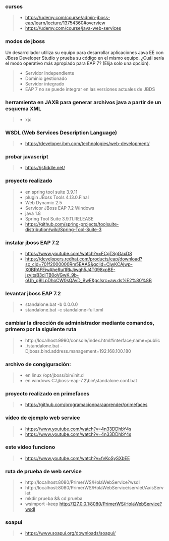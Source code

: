 
### cursos
>- https://udemy.com/course/admin-jboss-eap/learn/lecture/13754360#overview
>- https://udemy.com/course/java-web-services

### modos de jboss
Un desarrollador utiliza su equipo para desarrollar aplicaciones Java EE con JBoss Developer Studio y prueba su código en el mismo equipo. ¿Cuál sería el modo operativo más apropiado para EAP 7? (Elija solo una opción).
>- Servidor Independiente
>- Dominio gestionado
>- Servidor integrado
>- EAP 7 no se puede integrar en las versiones actuales de JBDS

### herramienta en JAXB para generar archivos java a partir de un esquema XML
>- xjc

### WSDL (Web Services Description Language)
>- https://developer.ibm.com/technologies/web-development/

### probar javascript
>- https://jsfiddle.net/

### proyecto realizado
>-  en spring tool suite 3.9.11
>- plugin JBoss Tools 4.13.0.Final
>- Web Dynamic 2.5
>- Servicor JBoss EAP 7.2 Windows
>- java 1.8
>- Spring Tool Suite 3.9.11.RELEASE
>- https://github.com/spring-projects/toolsuite-distribution/wiki/Spring-Tool-Suite-3

### instalar jboss EAP 7.2
>- https://www.youtube.com/watch?v=FCgTSgGaxD8
>- https://developers.redhat.com/products/eap/download?sc_cid=701f2000000Rm5EAAS&gclid=CjwKCAjwp-X0BRAFEiwAheRui1RkJiwqh5J4T098xpBE-jzyItsB3diTB0oVGwK_9b-oUh_g9ILpDhoCW0sQAvD_BwE&gclsrc=aw.ds%E2%80%8B

### levantar jboss EAP 7.2
>- standalone.bat -b 0.0.0.0
>- standalone.bat -c standalone-full.xml

### cambiar la dirección de administrador mediante comandos, primero por la siguiente ruta
>- http://localhost:9990/console/index.html#interface;name=public
>- ./standalone.bat -Djboss.bind.address.management=192.168.100.180


### archivo de congiguración:
>- en linux /opt/jboss/bin/init.d
>- en windows C:\jboss-eap-7.2\bin\standalone.conf.bat


### proyecto realizado en primefaces
>- https://github.com/programacionparaaprender/primefaces

### vídeo de ejemplo web service
>- https://www.youtube.com/watch?v=4n33DDhbY4s
>- https://www.youtube.com/watch?v=4n33DDhbY4s

### este vídeo funciono
>- https://www.youtube.com/watch?v=fvKoSySXbEE

###  ruta de prueba de web service
>- http://localhost:8080/PrimerWS/HolaWebService?wsdl
>- http://localhost:8080/PrimerWS/HolaWebService/servlet/AxisServlet
>- mkdir prueba && cd prueba
>- wsimport -keep http://127.0.0.1:8080/PrimerWS/HolaWebService?wsdl
### soapui
>- https://www.soapui.org/downloads/soapui/